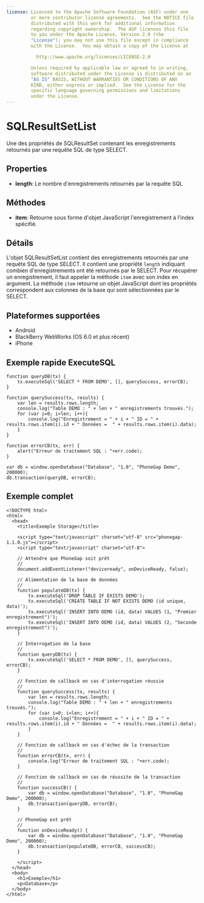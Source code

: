```yaml
---
license: Licensed to the Apache Software Foundation (ASF) under one
         or more contributor license agreements.  See the NOTICE file
         distributed with this work for additional information
         regarding copyright ownership.  The ASF licenses this file
         to you under the Apache License, Version 2.0 (the
         "License"); you may not use this file except in compliance
         with the License.  You may obtain a copy of the License at

           http://www.apache.org/licenses/LICENSE-2.0

         Unless required by applicable law or agreed to in writing,
         software distributed under the License is distributed on an
         "AS IS" BASIS, WITHOUT WARRANTIES OR CONDITIONS OF ANY
         KIND, either express or implied.  See the License for the
         specific language governing permissions and limitations
         under the License.
---
```


SQLResultSetList
================

Une des propriétés de SQLResultSet contenant les enregistrements retournés par une requête SQL de type SELECT.

Properties
----------

- __length__: Le nombre d'enregistrements retournés par la requête SQL

Méthodes
--------

- __item__: Retourne sous forme d'objet JavaScript l'enregistrement à l'index spécifié.

Détails
-------

L'objet SQLResultSetList contient des enregistrements retournés par une requête SQL de type SELECT.  Il contient une propriété `length` indiquant combien d'enregistrements ont été retournés par le SELECT.  Pour récupérer un enregistrement, il faut appeler la méthode `item` avec son index en argument.  La méthode `item` retourne un objet JavaScript dont les propriétés correspondent aux colonnes de la base qui sont sélectionnées par le SELECT.

Plateformes supportées
----------------------

- Android
- BlackBerry WebWorks (OS 6.0 et plus récent)
- iPhone

Exemple rapide ExecuteSQL
-------------------------

	function queryDB(tx) {
		tx.executeSql('SELECT * FROM DEMO', [], querySuccess, errorCB);
	}

	function querySuccess(tx, results) {
		var len = results.rows.length;
		console.log("Table DEMO : " + len + " enregistrements trouvés.");
		for (var i=0; i<len; i++){
			console.log("Enregistrement = " + i + " ID = " + results.rows.item(i).id + " Données =  " + results.rows.item(i).data);
		}
	}
	
	function errorCB(tx, err) {
		alert("Erreur de traitement SQL : "+err.code);
	}
	
	var db = window.openDatabase("Database", "1.0", "PhoneGap Demo", 200000);
	db.transaction(queryDB, errorCB);

Exemple complet
---------------

    <!DOCTYPE html>
    <html>
      <head>
        <title>Exemple Storage</title>

        <script type="text/javascript" charset="utf-8" src="phonegap-1.1.0.js"></script>
        <script type="text/javascript" charset="utf-8">

        // Attendre que PhoneGap soit prêt
        //
        document.addEventListener("deviceready", onDeviceReady, false);

		// Alimentation de la base de données
		//
		function populateDB(tx) {
			tx.executeSql('DROP TABLE IF EXISTS DEMO');
			tx.executeSql('CREATE TABLE IF NOT EXISTS DEMO (id unique, data)');
			tx.executeSql('INSERT INTO DEMO (id, data) VALUES (1, "Premier enregistrement")');
			tx.executeSql('INSERT INTO DEMO (id, data) VALUES (2, "Seconde enregistrement")');
		}

		// Interrogation de la base
		//
		function queryDB(tx) {
			tx.executeSql('SELECT * FROM DEMO', [], querySuccess, errorCB);
		}

		// Fonction de callback en cas d'interrogation réussie
		//
		function querySuccess(tx, results) {
			var len = results.rows.length;
			console.log("Table DEMO : " + len + " enregistrements trouvés.");
			for (var i=0; i<len; i++){
				console.log("Enregistrement = " + i + " ID = " + results.rows.item(i).id + " Données =  " + results.rows.item(i).data);
			}
		}

		// Fonction de callback en cas d'échec de la transaction
		//
		function errorCB(tx, err) {
			console.log("Erreur de traitement SQL : "+err.code);
		}

		// Fonction de callback en cas de réussite de la transaction
		//
		function successCB() {
			var db = window.openDatabase("Database", "1.0", "PhoneGap Demo", 200000);
			db.transaction(queryDB, errorCB);
		}

		// PhoneGap est prêt
		//
		function onDeviceReady() {
			var db = window.openDatabase("Database", "1.0", "PhoneGap Demo", 200000);
			db.transaction(populateDB, errorCB, successCB);
		}
	
        </script>
      </head>
      <body>
        <h1>Exemple</h1>
        <p>Database</p>
      </body>
    </html>
